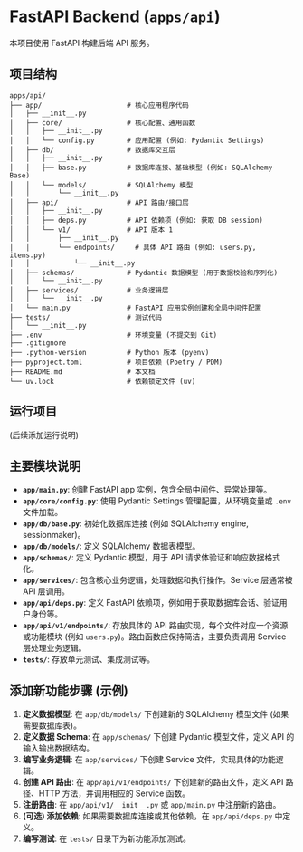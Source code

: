 # FastAPI Backend (`apps/api`)

本项目使用 FastAPI 构建后端 API 服务。

## 项目结构

```
apps/api/
├── app/                     # 核心应用程序代码
│   ├── __init__.py
│   ├── core/                # 核心配置、通用函数
│   │   ├── __init__.py
│   │   └── config.py        # 应用配置 (例如: Pydantic Settings)
│   ├── db/                  # 数据库交互层
│   │   ├── __init__.py
│   │   ├── base.py          # 数据库连接、基础模型 (例如: SQLAlchemy Base)
│   │   └── models/          # SQLAlchemy 模型
│   │       └── __init__.py
│   ├── api/                 # API 路由/接口层
│   │   ├── __init__.py
│   │   ├── deps.py          # API 依赖项 (例如: 获取 DB session)
│   │   └── v1/              # API 版本 1
│   │       ├── __init__.py
│   │       └── endpoints/     # 具体 API 路由 (例如: users.py, items.py)
│   │           └── __init__.py
│   ├── schemas/             # Pydantic 数据模型 (用于数据校验和序列化)
│   │   └── __init__.py
│   ├── services/            # 业务逻辑层
│   │   └── __init__.py
│   └── main.py              # FastAPI 应用实例创建和全局中间件配置
├── tests/                   # 测试代码
│   └── __init__.py
├── .env                     # 环境变量 (不提交到 Git)
├── .gitignore
├── .python-version          # Python 版本 (pyenv)
├── pyproject.toml           # 项目依赖 (Poetry / PDM)
├── README.md                # 本文档
└── uv.lock                  # 依赖锁定文件 (uv)
```

## 运行项目

(后续添加运行说明)

## 主要模块说明

*   **`app/main.py`**: 创建 FastAPI app 实例，包含全局中间件、异常处理等。
*   **`app/core/config.py`**: 使用 Pydantic Settings 管理配置，从环境变量或 `.env` 文件加载。
*   **`app/db/base.py`**: 初始化数据库连接 (例如 SQLAlchemy engine, sessionmaker)。
*   **`app/db/models/`**: 定义 SQLAlchemy 数据表模型。
*   **`app/schemas/`**: 定义 Pydantic 模型，用于 API 请求体验证和响应数据格式化。
*   **`app/services/`**: 包含核心业务逻辑，处理数据和执行操作。Service 层通常被 API 层调用。
*   **`app/api/deps.py`**: 定义 FastAPI 依赖项，例如用于获取数据库会话、验证用户身份等。
*   **`app/api/v1/endpoints/`**: 存放具体的 API 路由实现，每个文件对应一个资源或功能模块 (例如 `users.py`)。路由函数应保持简洁，主要负责调用 Service 层处理业务逻辑。
*   **`tests/`**: 存放单元测试、集成测试等。

## 添加新功能步骤 (示例)

1.  **定义数据模型**: 在 `app/db/models/` 下创建新的 SQLAlchemy 模型文件 (如果需要数据库表)。
2.  **定义数据 Schema**: 在 `app/schemas/` 下创建 Pydantic 模型文件，定义 API 的输入输出数据结构。
3.  **编写业务逻辑**: 在 `app/services/` 下创建 Service 文件，实现具体的功能逻辑。
4.  **创建 API 路由**: 在 `app/api/v1/endpoints/` 下创建新的路由文件，定义 API 路径、HTTP 方法，并调用相应的 Service 函数。
5.  **注册路由**: 在 `app/api/v1/__init__.py` 或 `app/main.py` 中注册新的路由。
6.  **(可选) 添加依赖**: 如果需要数据库连接或其他依赖，在 `app/api/deps.py` 中定义。
7.  **编写测试**: 在 `tests/` 目录下为新功能添加测试。
